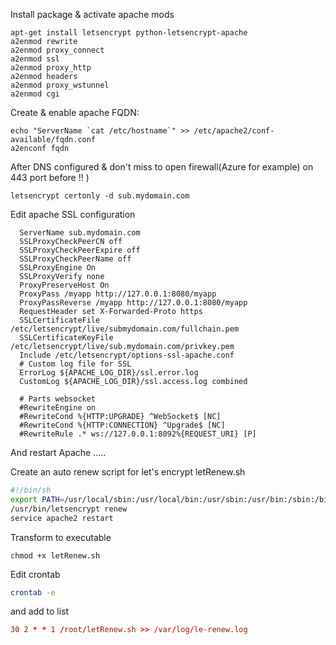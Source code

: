 Install package & activate apache mods  
```
apt-get install letsencrypt python-letsencrypt-apache
a2enmod rewrite
a2enmod proxy_connect
a2enmod ssl
a2enmod proxy_http
a2enmod headers
a2enmod proxy_wstunnel
a2enmod cgi
```
Create & enable apache FQDN:  
```
echo "ServerName `cat /etc/hostname`" >> /etc/apache2/conf-available/fqdn.conf
a2enconf fqdn 
```
After DNS configured & don't miss to open firewall(Azure for example) on 443 port before !! )  
```
letsencrypt certonly -d sub.mydomain.com
```

Edit apache SSL configuration   
```properties
  ServerName sub.mydomain.com
  SSLProxyCheckPeerCN off
  SSLProxyCheckPeerExpire off
  SSLProxyCheckPeerName off
  SSLProxyEngine On
  SSLProxyVerify none
  ProxyPreserveHost On
  ProxyPass /myapp http://127.0.0.1:8080/myapp
  ProxyPassReverse /myapp http://127.0.0.1:8080/myapp
  RequestHeader set X-Forwarded-Proto https
  SSLCertificateFile /etc/letsencrypt/live/submydomain.com/fullchain.pem
  SSLCertificateKeyFile /etc/letsencrypt/live/sub.mydomain.com/privkey.pem
  Include /etc/letsencrypt/options-ssl-apache.conf
  # Custom log file for SSL
  ErrorLog ${APACHE_LOG_DIR}/ssl.error.log
  CustomLog ${APACHE_LOG_DIR}/ssl.access.log combined

  # Parts websocket
  #RewriteEngine on
  #RewriteCond %{HTTP:UPGRADE} ^WebSocket$ [NC]
  #RewriteCond %{HTTP:CONNECTION} ^Upgrade$ [NC]
  #RewriteRule .* ws://127.0.0.1:8092%{REQUEST_URI} [P]
```
And restart Apache .....   

Create an auto renew script for let's encrypt letRenew.sh 
```bash
#!/bin/sh
export PATH=/usr/local/sbin:/usr/local/bin:/usr/sbin:/usr/bin:/sbin:/bin
/usr/bin/letsencrypt renew
service apache2 restart
```
Transform to executable  
```
chmod +x letRenew.sh
```
Edit crontab   
```bash
crontab -e
```
and add to list 
```conf
30 2 * * 1 /root/letRenew.sh >> /var/log/le-renew.log
```


  

